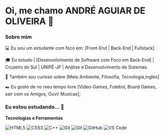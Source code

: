 

# Oi, me chamo ANDRÉ AGUIAR DE OLIVEIRA 👋

### Sobre mim

💻 Eu sou um estudante com foco em: [Front-End | Back-End | Fullstack]

<!-- Isso é um comentário, não irá aparecer no seu perfil
(Abaixo você seleciona o curso que você está fazendo no momento) -->

🎓 Eu estudo | [Desenvolvimento de Software com Foco em Back-End] | Cruzeiro do Sul | UNIPÊ-JP | Análise e Desenvolvimento de Sistemas.

🔎 Também sou curioso sobre [Meio Ambiente, Filosofia, Tecnologia,ingles]

✒️ Eu gosto de no meu tempo livre [Video-Games, Futebol, Board Games, sair com os Amigos, Ouvir Musicas];

### Eu estou estudando... 🧩

**Tecnologias e Ferramentas**



![HTML5](https://img.shields.io/badge/html5-%23E34F26.svg?style=for-the-badge&logo=html5&logoColor=white)
![CSS3](https://img.shields.io/badge/css3-%231572B6.svg?style=for-the-badge&logo=css3&logoColor=white)
![C++](https://img.shields.io/badge/C++-00599C?style=flat-square&logo=C%2B%2B&logoColor=white)
![Git](https://img.shields.io/badge/python-3670A0?style=for-the-badge&logo=python&logoColor=ffdd54)
![Git](https://img.shields.io/badge/git-%23F05033.svg?style=for-the-badge&logo=git&logoColor=white)
![GitHub](https://img.shields.io/badge/github-%23121011.svg?style=for-the-badge&logo=github&logoColor=white)
![VS Code](https://img.shields.io/badge/VS%20Code-0078d7.svg?style=for-the-badge&logo=visual-studio-code&logoColor=white)

<!-- (Já colocar tecnologias do On Demand que aprende no curso)) -->


